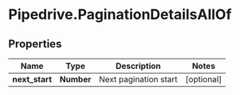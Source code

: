 # Pipedrive.PaginationDetailsAllOf

## Properties

Name | Type | Description | Notes
------------ | ------------- | ------------- | -------------
**next_start** | **Number** | Next pagination start | [optional] 


